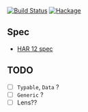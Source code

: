 [![Build Status](https://secure.travis-ci.org/freizl/har.svg?branch=master)](http://travis-ci.org/freizl/har)
[![Hackage](https://img.shields.io/hackage/v/har.svg)](https://hackage.haskell.org/package/har)

## Spec ##

- [HAR 12 spec](https://dvcs.w3.org/hg/webperf/raw-file/tip/specs/HAR/Overview.html)

## TODO ##
- [ ] `Typable`, `Data` ?
- [ ] `Generic` ?
- [ ] Lens??
